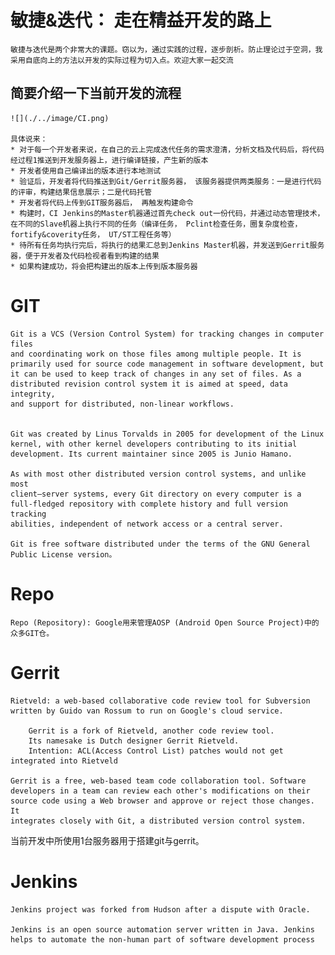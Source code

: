 # 敏捷&迭代： 走在精益开发的路上
    敏捷与迭代是两个非常大的课题。窃以为，通过实践的过程，逐步剖析。防止理论过于空洞，我采用自底向上的方法以开发的实际过程为切入点。欢迎大家一起交流
    
## 简要介绍一下当前开发的流程
    ![](./../image/CI.png)
    
    具体说来：
    * 对于每一个开发者来说，在自己的云上完成迭代任务的需求澄清，分析文档及代码后，将代码经过程1推送到开发服务器上，进行编译链接，产生新的版本
    * 开发者使用自己编译出的版本进行本地测试
    * 验证后，开发者将代码推送到Git/Gerrit服务器， 该服务器提供两类服务：一是进行代码的评审，构建结果信息展示；二是代码托管
    * 开发者将代码上传到GIT服务器后， 再触发构建命令
    * 构建时，CI Jenkins的Master机器通过首先check out一份代码，并通过动态管理技术，在不同的Slave机器上执行不同的任务（编译任务， Pclint检查任务，圈复杂度检查，fortify&coverity任务， UT/ST工程任务等）
    * 待所有任务均执行完后，将执行的结果汇总到Jenkins Master机器，并发送到Gerrit服务器，便于开发者及代码检视者看到构建的结果
    * 如果构建成功，将会把构建出的版本上传到版本服务器

# GIT
    Git is a VCS (Version Control System) for tracking changes in computer files 
    and coordinating work on those files among multiple people. It is 
    primarily used for source code management in software development, but
    it can be used to keep track of changes in any set of files. As a 
    distributed revision control system it is aimed at speed, data integrity,
    and support for distributed, non-linear workflows.


    Git was created by Linus Torvalds in 2005 for development of the Linux
    kernel, with other kernel developers contributing to its initial
    development. Its current maintainer since 2005 is Junio Hamano.

    As with most other distributed version control systems, and unlike most
    client–server systems, every Git directory on every computer is a
    full-fledged repository with complete history and full version tracking 
    abilities, independent of network access or a central server.

    Git is free software distributed under the terms of the GNU General 
    Public License version。
# Repo
    Repo (Repository): Google用来管理AOSP (Android Open Source Project)中的众多GIT仓。


# Gerrit
    
    Rietveld: a web-based collaborative code review tool for Subversion 
    written by Guido van Rossum to run on Google's cloud service.   
    
        Gerrit is a fork of Rietveld, another code review tool. 
        Its namesake is Dutch designer Gerrit Rietveld.
        Intention: ACL(Access Control List) patches would not get integrated into Rietveld

    Gerrit is a free, web-based team code collaboration tool. Software 
    developers in a team can review each other's modifications on their 
    source code using a Web browser and approve or reject those changes. It 
    integrates closely with Git, a distributed version control system.


当前开发中所使用1台服务器用于搭建git与gerrit。

# Jenkins

    Jenkins project was forked from Hudson after a dispute with Oracle.

    Jenkins is an open source automation server written in Java. Jenkins 
    helps to automate the non-human part of software development process
    





